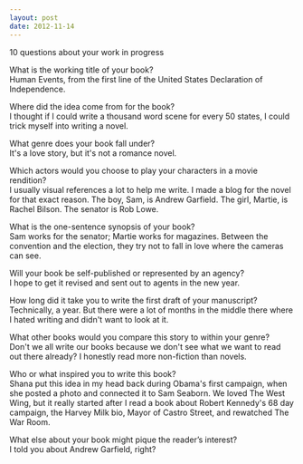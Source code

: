 ```yaml
---
layout: post
date: 2012-11-14
---
```


10 questions about your work in progress

What is the working title of your book?  
Human Events, from the first line of the United States Declaration of Independence. 

Where did the idea come from for the book?  
I thought if I could write a thousand word scene for every 50 states, I could trick myself into writing a novel. 

What genre does your book fall under?  
It's a love story, but it's not a romance novel. 

Which actors would you choose to play your characters in a movie rendition?  
I usually visual references a lot to help me write. I made a blog for the novel for that exact reason. The boy, Sam, is Andrew Garfield. The girl, Martie, is Rachel Bilson. The senator is Rob Lowe. 

What is the one-sentence synopsis of your book?  
Sam works for the senator; Martie works for magazines. Between the convention and the election, they try not to fall in love where the cameras can see. 

Will your book be self-published or represented by an agency?  
I hope to get it revised and sent out to agents in the new year. 

How long did it take you to write the first draft of your manuscript?  
Technically, a year. But there were a lot of months in the middle there where I hated writing and didn't want to look at it. 

What other books would you compare this story to within your genre?  
Don't we all write our books because we don't see what we want to read out there already? I honestly read more non-fiction than novels. 

Who or what inspired you to write this book?  
Shana put this idea in my head back during Obama's first campaign, when she posted a photo and connected it to Sam Seaborn. We loved The West Wing, but it really started after I read a book about Robert Kennedy's 68 day campaign, the Harvey Milk bio, Mayor of Castro Street, and rewatched The War Room. 

What else about your book might pique the reader’s interest?  
I told you about Andrew Garfield, right?
